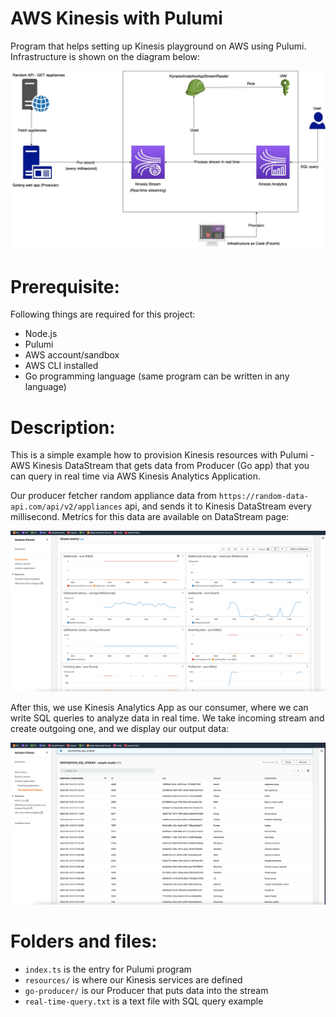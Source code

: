 # AWS Kinesis with Pulumi

Program that helps setting up Kinesis playground on AWS using Pulumi.
Infrastructure is shown on the diagram below:

<img src="https://github.com/AleX77NP/Pulumi-Kinesis/raw/main/images/diagram.jpg">

Prerequisite:
===========================
Following things are required for this project:
- Node.js
- Pulumi
- AWS account/sandbox
- AWS CLI installed
- Go programming language (same program can be written in any language)

Description:
===========================
This is a simple example how to provision Kinesis resources with Pulumi - AWS Kinesis DataStream that gets data
from Producer (Go app) that you can query in real time via AWS Kinesis Analytics Application.

Our producer fetcher random appliance data from `https://random-data-api.com/api/v2/appliances` api, 
and sends it to Kinesis DataStream every millisecond.
Metrics for this data are available on DataStream page:

<img src="https://github.com/AleX77NP/Pulumi-Kinesis/raw/main/images/stream.png">


After this, we use Kinesis Analytics App as our consumer, where we can write SQL queries
to analyze data in real time. We take incoming stream and create outgoing one, and we display our output
data:

<img src="https://github.com/AleX77NP/Pulumi-Kinesis/raw/main/images/analytics.png">

Folders and files:
===========================
- `index.ts` is the entry for Pulumi program
- `resources/` is where our Kinesis services are defined
- `go-producer/` is our Producer that puts data into the stream
- `real-time-query.txt` is a text file with SQL query example

